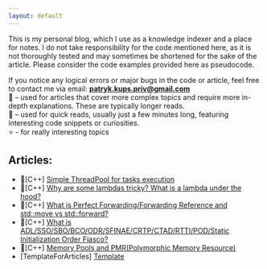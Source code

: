 ```yaml
---
layout: default
---
```


This is my personal blog, which I use as a knowledge indexer and a place for notes. I do not take responsibility for the code mentioned here, as it is not thoroughly tested and may sometimes be shortened for the sake of the article. Please consider the code examples provided here as pseudocode.

If you notice any logical errors or major bugs in the code or article, feel free to contact me via email: **patryk.kups.priv@gmail.com**  
🔹 – used for articles that cover more complex topics and require more in-depth explanations. These are typically longer reads.  
🔸 – used for quick reads, usually just a few minutes long, featuring interesting code snippets or curiosities.  
⭐ - for really interesting topics

## Articles:
<!-- * 🔹[CPU] ⭐ [Cache coherence/trashing and false sharing/branch prediction](./articles/interview_hell_2.html)
* 🔹[LINUX] ⭐ [What really happens when you turn on your PC?](./articles/interview_hell_2.html)
* 🔹[EMBED] [Check I2C with Channel Logic Analyser](./articles/interview_hell_2.html)
* 🔹[C++] [Let's check the C++20: Corutines](./articles/interview_hell_2.html)
* 🔹[C++] [Let's check the C++20: Modules](./articles/interview_hell_2.html)
* 🔹[C++] [Let's check the C++20: Concepts and Ranges](./articles/interview_hell_2.html)
* 🔹[C++] ⭐ [Dig deeper: std::atomic vs std::memory_order](./articles/interview_hell_2.html)
* 🔹[C++] [Back to the basics: Multithreading with C++20](./articles/interview_hell_2.html)
* 🔹[C++] [gRPC - How is it work?](./articles/interview_hell_2.html)
* 🔹[API] [RESTful API - How is it work?](./articles/interview_hell_2.html)
* 🔹[API] [How function call works on ASM level?](./articles/interview_hell_2.html)
* 🔹[LINUX] [TCP Server - Creation and connection](./articles/interview_hell_2.html) -->
* 🔹[C++] [Simple ThreadPool for tasks execution](./articles/simple_thread_pool.html)
* 🔸[C++] [Why are some lambdas tricky? What is a lambda under the hood?](./articles/lambda_under_the_hood.html)
* 🔸[C++] [What is Perfect Forwarding/Forwarding Reference and std::move vs std::forward?](./articles/interview_hell_2.html)
* 🔸[C++] [What is ADL/SSO/SBO/BCO/ODR/SFINAE/CRTP/CTAD/RTTI/POD/Static Initialization Order Fiasco?](./articles/interview_hell_1.html)
* 🔹[C++] [Memory Pools and PMR(Polymorphic Memory Resource)](./articles/memory_pools_and_pmr.html)
* [TemplateForArticles] [Template](./articles/template.html)

